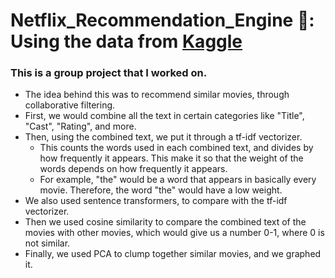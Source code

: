 # Netflix_Recommendation_Engine 🎥: Using the data from [Kaggle](https://www.kaggle.com/datasets/shivamb/netflix-shows)

### This is a group project that I worked on. 

- The idea behind this was to recommend similar movies, through collaborative filtering.   
- First, we would combine all the text in certain categories like "Title", "Cast", "Rating", and more.   
- Then, using the combined text, we put it through a tf-idf vectorizer.  
  - This counts the words used in each combined text, and divides by how frequently it appears. This make it so that the weight of the words depends on how frequently it appears.
  - For example, "the" would be a word that appears in basically every movie. Therefore, the word "the" would have a low weight.
- We also used sentence transformers, to compare with the tf-idf vectorizer.
- Then we used cosine similarity to compare the combined text of the movies with other movies, which would give us a number 0-1, where 0 is not similar.
- Finally, we used PCA to clump together similar movies, and we graphed it.

